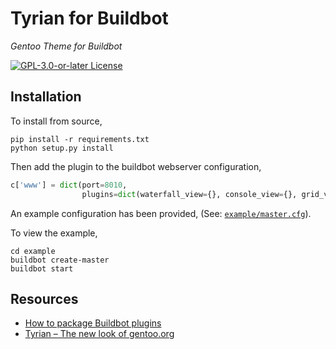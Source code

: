 # Tyrian for Buildbot

_Gentoo Theme for Buildbot_

[![GPL-3.0-or-later License][license-badge]](COPYING)

## Installation

To install from source,

```terminal
pip install -r requirements.txt
python setup.py install
```

Then add the plugin to the buildbot webserver configuration,

```python
c['www'] = dict(port=8010,
                plugins=dict(waterfall_view={}, console_view={}, grid_view={}, tyrian_view={}))
```

An example configuration has been provided, (See: [`example/master.cfg`](example/master.cfg)).

To view the example,

```terminal
cd example
buildbot create-master
buildbot start
```

## Resources

- [How to package Buildbot plugins][buildbot-plugins]
- [Tyrian – The new look of gentoo.org][tyrian]

[license-badge]: https://img.shields.io/badge/license-GPL--3.0--or--later-blue.svg?style=flat-square
[buildbot-plugins]: https://docs.buildbot.net/current/developer/plugins-publish.html
[tyrian]: https://gitweb.gentoo.org/sites/tyrian-theme.git
